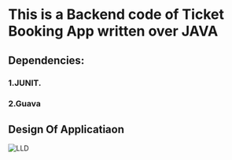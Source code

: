 # This is a Backend code of Ticket Booking App written over JAVA
## Dependencies:
### 1.JUNIT.
### 2.Guava

## Design Of Applicatiaon
![LLD](https://github.com/user-attachments/assets/9165a40e-7145-42e0-8f3f-187912ab40ba)
